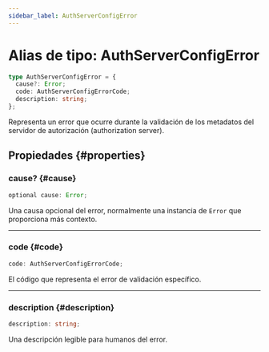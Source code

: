 ```yaml
---
sidebar_label: AuthServerConfigError
---
```


# Alias de tipo: AuthServerConfigError

```ts
type AuthServerConfigError = {
  cause?: Error;
  code: AuthServerConfigErrorCode;
  description: string;
};
```

Representa un error que ocurre durante la validación de los metadatos del servidor de autorización (authorization server).

## Propiedades {#properties}

### cause? {#cause}

```ts
optional cause: Error;
```

Una causa opcional del error, normalmente una instancia de `Error` que proporciona más contexto.

***

### code {#code}

```ts
code: AuthServerConfigErrorCode;
```

El código que representa el error de validación específico.

***

### description {#description}

```ts
description: string;
```

Una descripción legible para humanos del error.
